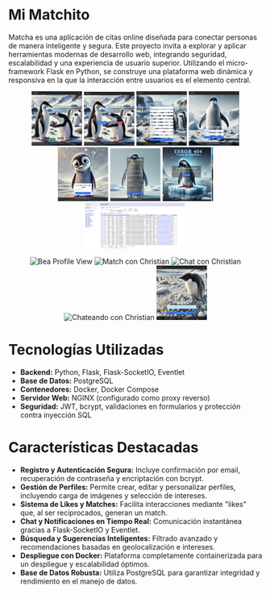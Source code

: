 # Mi Matchito

Matcha es una aplicación de citas online diseñada para conectar personas de manera inteligente y segura. Este proyecto invita a explorar y aplicar herramientas modernas de desarrollo web, integrando seguridad, escalabilidad y una experiencia de usuario superior. Utilizando el micro-framework Flask en Python, se construye una plataforma web dinámica y responsiva en la que la interacción entre usuarios es el elemento central.

<p align="center">
  <img src="https://github.com/beatriangu/Matchito/blob/main/img/home.png?raw=true" alt="Home de Matchito" width="100">
  <img src="https://github.com/beatriangu/Matchito/blob/main/img/homelog.png?raw=true" alt="Home log de Matchito" width="100">
  <img src="https://github.com/beatriangu/Matchito/blob/main/img/register.png?raw=true" alt="Register de Matchito" width="100">
  <img src="https://github.com/beatriangu/Matchito/blob/main/img/login.png?raw=true" alt="Login de Matchito" width="100">
  <img src="https://github.com/beatriangu/Matchito/blob/main/img/Password_recovery.png?raw=true" alt="Password Recovery" width="100">
  <img src="https://github.com/beatriangu/Matchito/blob/main/img/Editprofile.png?raw=true" alt="Editing Profile" width="100">
  <img src="https://github.com/beatriangu/Matchito/blob/main/img/404.png?raw=true" alt="404 Error" width="100">
  <img src="https://github.com/beatriangu/Matchito/blob/main/img/tablaperfiles.png?raw=true" alt="Tabla de perfiles" width="200">
</p>

<p align="center">
  <img src="https://github.com/beatriangu/Matchito/blob/main/img/Beaprofilevie.png?raw=true" alt="Bea Profile View" width="200">
  <img src="https://github.com/beatriangu/Matchito/blob/main/img/MatchChristian.png?raw=true" alt="Match con Christian" width="200">
  <img src="https://github.com/beatriangu/Matchito/blob/main/img/ChatChristian.png?raw=true" alt="Chat con Christian" width="200">
  <img src="https://github.com/beatriangu/Matchito/blob/main/img/ChattinwithChristian.png?raw=true" alt="Chateando con Christian" width="200">
  <img src="https://github.com/beatriangu/Matchito/blob/main/img/logout.png?raw=true" alt="Logout" width="100">
</p>


# Tecnologías Utilizadas

- **Backend:** Python, Flask, Flask-SocketIO, Eventlet  
- **Base de Datos:** PostgreSQL  
- **Contenedores:** Docker, Docker Compose  
- **Servidor Web:** NGINX (configurado como proxy reverso)  
- **Seguridad:** JWT, bcrypt, validaciones en formularios y protección contra inyección SQL  


# Características Destacadas

- **Registro y Autenticación Segura:** Incluye confirmación por email, recuperación de contraseña y encriptación con bcrypt.
- **Gestión de Perfiles:** Permite crear, editar y personalizar perfiles, incluyendo carga de imágenes y selección de intereses.
- **Sistema de Likes y Matches:** Facilita interacciones mediante "likes" que, al ser reciprocados, generan un match.
- **Chat y Notificaciones en Tiempo Real:** Comunicación instantánea gracias a Flask-SocketIO y Eventlet.
- **Búsqueda y Sugerencias Inteligentes:** Filtrado avanzado y recomendaciones basadas en geolocalización e intereses.
- **Despliegue con Docker:** Plataforma completamente containerizada para un despliegue y escalabilidad óptimos.
- **Base de Datos Robusta:** Utiliza PostgreSQL para garantizar integridad y rendimiento en el manejo de datos.

